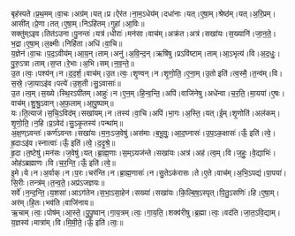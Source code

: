 

  
बृह॑स्पते।प्र॒थ॒मम्।वा॒चः।अग्र॑म्।यत्।प्र।ऐर॑त।ना॒म॒ऽधेय॑म्।दधा॑नाः।यत्।ए॒षा॒म्।श्रेष्ठ॑म्।यत्।अ॒रि॒प्रम्।आसी॑त्।प्रे॒णा।तत्।ए॒षा॒म्।निऽहि॑तम्।गुहा॑।आ॒विः॥  
सक्तु॑म्ऽइव।तित॑ऽउना।पु॒नन्तः॑।यत्र॑।धीराः॑।मन॑सा।वाच॑म्।अक्र॑त।अत्र॑।सखा॑यः।स॒ख्यानि॑।जा॒न॒ते॒।भ॒द्रा।ए॒षा॒म्।ल॒क्ष्मीः।निहि॑ता।अधि॑।वा॒चि॥  
य॒ज्ञेन॑।वा॒चः।प॒द॒ऽवीय॑म्।आ॒य॒न्।ताम्।अनु॑।अ॒वि॒न्द॒न्।ऋषि॑षु।प्रऽवि॑ष्टाम्।ताम्।आ॒ऽभृत्य॑।वि।अ॒द॒धुः॒।पु॒रु॒ऽत्रा।ताम्।स॒प्त।रे॒भाः।अ॒भि।सम्।न॒व॒न्ते॒॥  
उ॒त।त्वः॒।पश्य॑न्।न।द॒द॒र्श॒।वाच॑म्।उ॒त।त्वः॒।शृ॒ण्वन्।न।शृ॒णो॒ति॒।ए॒ना॒म्।उ॒तो इति॑।त्व॒स्मै॒।त॒न्व॑म्।वि।स॒स्रे॒।जा॒याऽइ॑व।पत्ये॑।उ॒श॒ती।सु॒ऽवासाः॑॥  
उ॒त।त्व॒म्।स॒ख्ये।स्थि॒रऽपी॑तम्।आहुः॑।न।ए॒न॒म्।हि॒न्व॒न्ति॒।अपि॑।वाजि॑नेषु।अधे॑न्वा।च॒र॒ति॒।मा॒यया॑।ए॒षः।वाच॑म्।शु॒श्रु॒ऽवान्।अ॒फ॒लाम्।आ॒पु॒ष्पाम्॥  
यः।ति॒त्याज॑।स॒चि॒ऽविद॑म्।सखा॑यम्।न।तस्य॑।वा॒चि।अपि॑।भा॒गः।अ॒स्ति॒।यत्।ई॒म्।शृ॒णोति॑।अल॑कम्।शृ॒णो॒ति॒।न॒हि।प्र॒ऽवेद॑।सु॒ऽकृ॒तस्य॑।पन्था॑म्॥  
अ॒क्ष॒ण्ऽवन्तः॑।कर्ण॑ऽवन्तः।सखा॑यः।म॒नः॒ऽज॒वेषु॑।अस॑माः।ब॒भू॒वुः॒।आ॒द॒घ्नासः॑।उ॒प॒ऽक॒क्षासः॑।ऊँ॒ इति॑।त्वे॒।ह्र॒दाःऽइ॑व।स्नात्वाः॑।ऊँ॒ इति॑।त्वे॒।द॒दृ॒श्रे॒॥  
हृ॒दा।त॒ष्टेषु॑।मन॑सः।ज॒वेषु॑।यत्।ब्रा॒ह्म॒णाः।स॒म्ऽयज॑न्ते।सखा॑यः।अत्र॑।अह॑।त्व॒म्।वि।ज॒हुः॒।वे॒द्याभिः॑।ओह॑ऽब्रह्माणः।वि।च॒र॒न्ति॒।ऊँ॒ इति॑।त्वे॒॥  
इ॒मे।ये।न।अ॒र्वाक्।न।प॒रः।चर॑न्ति।न।ब्रा॒ह्म॒णासः॑।न।सु॒तेऽक॑रासः।ते।ए॒ते।वाच॑म्।अ॒भि॒ऽपद्य॑।पा॒पया॑।सि॒रीः।तन्त्र॑म्।त॒न्व॒ते॒।अप्र॑ऽजज्ञयः॥  
सर्वे॑।न॒न्द॒न्ति॒।य॒शसा॑।आऽग॑तेन।स॒भा॒ऽसा॒हेन॑।सख्या॑।सखा॑यः।कि॒ल्बि॒ष॒ऽस्पृत्।पि॒तु॒ऽसणिः॑।हि।ए॒षा॒म्।अर॑म्।हि॒तः।भव॑ति।वाजि॑नाय॥  
ऋ॒चाम्।त्वः॒।पोष॑म्।आ॒स्ते॒।पु॒पु॒ष्वान्।गा॒य॒त्रम्।त्वः॒।गा॒य॒ति॒।शक्व॑रीषु।ब्र॒ह्मा।त्वः॒।वद॑ति।जा॒त॒ऽवि॒द्याम्।य॒ज्ञस्य॑।मात्रा॑म्।वि।मि॒मी॒ते॒।ऊँ॒ इति॑।त्वः॒॥  
